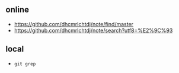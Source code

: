 ## online

- https://github.com/dhcmrlchtdj/note/find/master
- https://github.com/dhcmrlchtdj/note/search?utf8=%E2%9C%93

## local

- `git grep`
